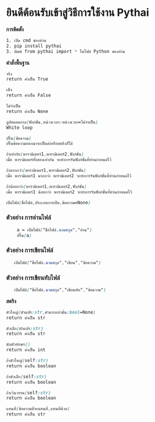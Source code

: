 # ยินดีต้อนรับเข้าสู่วิธีการใช้งาน Pythai
**การติดตั้ง** 
```css
1. เปิด cmd ชองท่าน
2. pip install pythai
3. พิมพ์ from pythai import * ในไฟล์ Python ของท่าน
```
**คำสั่งพื้นฐาน**

```css
จริง
return ค่าเป็น True
```
```css
เท็จ
return ค่าเป็น False
```
```css
ไม่จำเป็น
return ค่าเป็น None
```
```css
ลูปตลอดกาล(ฟังก์ชั่น,หน่วงเวลา:หน่วงเวลา=ไม่จำเป็น)
White loop
```
```css
ปริ้น(ข้อความ)
ปริ้นข้อความออกมาจะเป็นค่าหรือสตริงก็ได้
```
```css
ถ้าเท่ากับ(พารามิเตอร์1,พารามิเตอร์2,ฟังก์ชั่น)
เมื่อ พารามิเตอร์ทั้งสองเท่ากัน จะทำการรันฟังก์ชั่นที่ท่านกำหนดไว้
```
```css
ถ้ามากกว่า(พารามิเตอร์1,พารามิเตอร์2,ฟังก์ชั่น)
เมื่อ พารามิเตอร์1 มากกว่า พารามิเตอร์2 จะทำการรันฟังก์ชั่นที่ท่านกำหนดไว้
```
```css
ถ้าน้อยกว่า(พารามิเตอร์1,พารามิเตอร์2,ฟังก์ชั่น)
เมื่อ พารามิเตอร์1 น้อยกว่า พารามิเตอร์2 จะทำการรันฟังก์ชั่นที่ท่านกำหนดไว้
```
```css
เปิดไฟล์(ชื่อไฟล์,ประเภทการเปิด,ข้อความ=None)
```

### ตัวอย่าง การอ่านไฟล์
```css
    a = เปิดไฟล์("ชื่อไฟล์.นามสกุล","อ่าน")
    ปริ้น(a)
```
    
### ตัวอย่าง การเขียนไฟล์
```css
   เปิดไฟล์("ชื่อไฟล์.นามสกุล","เขียน","ข้อความ")
```

### ตัวอย่าง การเขียนทับไฟล์
```css
   เปิดไฟล์("ชื่อไฟล์.นามสกุล","เขียนทับ","ข้อความ")
```





**สตริง**
```css
ตัวใหญ่(ตัวแปร:str,คัวแรกเท่านั้น:bool=None)
return ค่าเป็น str
```
```css
ตัวเล็ก(ตัวแปร:str)
return ค่าเป็น str
```
```css
นับตัวอักษร()
return ค่าเป็น int
```
```css
ถ้าตัวใหญ่(self:str)
return ค่าเป็น boolean
```
```css
ถ้าตัวเล็ก(self:str)
return ค่าเป็น boolean
```
```css
ถ้าเว้นวรรค(self:str)
return ค่าเป็น boolean
```
```css
แทนที่(ข้อความที่จะแทนที่,แทนที่ด้วย)
return ค่าเป็น str
```
